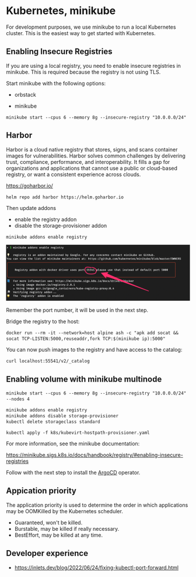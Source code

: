 # Kubernetes, minikube

For development purposes, we use minikube to run a local Kubernetes cluster. This is the easiest way to get started with Kubernetes.

## Enabling Insecure Registries

If you are using a local registry, you need to enable insecure registries in minikube. This is required because the registry is not using TLS.

Start minikube with the following options:

* orbstack 

* minikube
```shell
minikube start --cpus 6 --memory 8g --insecure-registry "10.0.0.0/24"
```

## Harbor

Harbor is a cloud native registry that stores, signs, and scans container images for vulnerabilities. Harbor solves common challenges by delivering trust, compliance, performance, and interoperability. It fills a gap for organizations and applications that cannot use a public or cloud-based registry, or want a consistent experience across clouds.

https://goharbor.io/

```shell
helm repo add harbor https://helm.goharbor.io
```



Then update addons

* enable the registry addon
* disable the storage-provisioner addon

```shell
minikube addons enable registry
```


![registry port](images/registry-vm-port.png)

Remember the port number, it will be used in the next step.


Bridge the registry to the host:

```shell
docker run --rm -it --network=host alpine ash -c "apk add socat && socat TCP-LISTEN:5000,reuseaddr,fork TCP:$(minikube ip):5000"
```

You can now push images to the registry and have access to the catalog:

```shell
curl localhost:55541/v2/_catalog
```


## Enabling volume with minikube multinode

```shell
minikube start --cpus 6 --memory 8g --insecure-registry "10.0.0.0/24" --nodes 4
```

```shell
minikube addons enable registry
minikube addons disable storage-provisioner
kubectl delete storageclass standard
```


```shell
kubectl apply -f k8s/kubevirt-hostpath-provisioner.yaml
```


For more information, see the minikube documentation:


https://minikube.sigs.k8s.io/docs/handbook/registry/#enabling-insecure-registries


Follow with the next step to install the [ArgoCD](argocd.md) operator.

## Appication priority

The application priority is used to determine the order in which applications may be OOMKilled by the Kubernetes scheduler.


* Guaranteed, won't be killed.
* Burstable, may be killed if really necessary.
* BestEffort, may be killed at any time.


## Developer experience 

* https://inlets.dev/blog/2022/06/24/fixing-kubectl-port-forward.html
